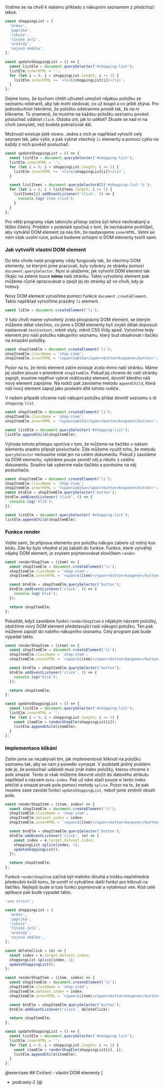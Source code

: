 Vraťme se na chvíli k našemu příkladu s nákupním seznamem z předchozí lekce.

```js
const shoppingList = [
  'mrkev',
  'paprika',
  'cibule',
  'čínské zelí',
  'arašídy',
  'sojová omáčka',
];

const updateShoppingList = () => {
  const listElm = document.querySelector('#shopping-list');
  listElm.innerHTML = '';
  for (let i = 0; i < shoppingList.length; i += 1) {
    listElm.innerHTML += `<li>${shoppingList[i]}</li>`;
  }
};
```

Dejme tomu, že bychom chtěli uživateli umožnit nějakou položku ze seznamu odstranit, aby tak mohl sledovat, co už koupil a co ještě zbývá. Pro jednoduchost řekněme, že položku odstraníme prostě tak, že na ni klikneme. To znamená, že musíme na každou položku seznamu pověsit posluchač událost `click`. Otázka zní, jak to udělat? Zkuste se nad ní na chvíli zamyslet, než budete pokračovat dál.

Možností existuje jístě vícero. Jedna z nich je například vytvořit celý seznam tak, jako výše, a pak vybrat všechny `li` elementy a pomocí cyklu na každý z nich pověsit posluchač.

```js
const updateShoppingList = () => {
  const listElm = document.querySelector('#shopping-list');
  listElm.innerHTML = '';
  for (let i = 0; i < shoppingList.length; i += 1) {
    listElm.innerHTML += `<li>${shoppingList[i]}</li>`;
  }

  const listItems = document.querySelectorAll('#shopping-list li');
  for (let i = 0; i < listItems.length; i += 1) {
    listItems[i].addEventListener('click', () => {
      console.log('item click');
    }
  }
};
```

Pro větši programy však takovýto přístup začne být lehce neohrabaný a těžko čitelný. Problém v podstatě spočívá v tom, že necháváme prohlížeč, aby vytvářel DOM element za nás tím, že nastavujeme `innerHTML`. Velmi se nám však uvolní ruce, pokud budeme schopni si DOM elementy tvořit sami.

### Jak vytvořit vlastní DOM element

Do této chvíle naše programy vždy fungovaly tak, že všechny DOM elementy, se kterými jsme pracovali, byly vybrány ze stránky pomocí `document.querySelector`. Nyní si ukážeme, jak vytvořit DOM element tak říkajíc na zelené louce **mimo** naši stránku. Takto vytvořený element pak můžeme různě opracovávat a zpojit jej do stránky až ve chvíli, kdy je hotový.

Nový DOM element vytvoříme pomocí funkce `document.createElement`. Takto například vytvoříme prázdný `li` element.

```js
const liElm = document.createElement('li');
```

V tuto chvíli máme vytvořený zcela plnoprávný DOM element, se kterým můžeme dělat všechno, co jsme s DOM elementy byli zvyklí dělali doposud: nastavovat `textContent`, měnit styly, měnit CSS třídy apod. Vytvořme tedy element pro naši položku nákupního seznamu, který bud obsahovat i tlačíko na smazání položky.

```js
const shopItemElm = document.createElement('li');
shopItemElm.className = 'shop-item';
shopItemElm.innerHTML = '<span>Jablka</span><button>koupeno</button>';
```

Pozor na to, že tento element zatím existuje zcela mimo naši stránku. Máme jej uložen pouze v proměnné `shopItemElm`. Pokud jej chcene do naší stránky zapojit, musíme nejdříve vybrat rodičovský element, dovnitř kterého náš nový element zapojíme. Na rodiči pak zavoláme metodu `appendChild`, která náš nový element zapojí jako poslední dítě tohoto rodiče.

V našem případě chceme naši nákupní položku přidat dovnitř seznamu s id `shopping-list`.

```js
const shopItemElm = document.createElement('li');
shopItemElm.className = 'shop-item';
shopItemElm.innerHTML = '<span>Jablka</span><button>koupeno</button>';

const listElm = document.querySelector('#shopping-list');
listElm.appendChild(shopItemElm);
```

Výhoda tohoto přístupu spočívá v tom, že můžeme na tlačítko v nášem elementu snadno připojit posluchače. Zde můžeme využít toho, že metodu `querySelector` nemusíme volat jen na celém dokumentu. Pokud ji zavoláme na DOM elementu, vybíráme pouze zevnitř něj a nikoliv z celého dokumentu. Snadno tak vyberme naše tlačíkto a pověsíme na něj posluchače.

```js
const shopItemElm = document.createElement('li');
shopItemElm.className = 'shop-item';
shopItemElm.innerHTML = '<span>Jablka</span><button>koupeno</button>';
const btnElm = shopItemElm.querySelector('button');
btnElm.addEventListener('click', () => {
  console.log('klik');
});

const listElm = document.querySelector('#shopping-list');
listElm.appendChild(shopItemElm);
```

### Funkce render

Vidíte sami, že příprava elementu pro položku nákupu zabere už notný kus kódu. Zde by bylo vhodné si jej zabalit do funkce. Funkce, které vytvářejí nějaký DOM element, je zvykem pojmenovávat slovíčkem `render`.

```js
const renderShopItem = (item) => {
  const shopItemElm = document.createElement('li');
  shopItemElm.className = 'shop-item';
  shopItemElm.innerHTML = `<span>${item}</span><button>koupeno</button>`;

  const btnElm = shopItemElm.querySelector('button');
  btnElm.addEventListener('click', () => {
    console.log('klik');
  });

  return shopItemElm;
};
```

Pokaždé, když zavoláme funkci `renderShopItem` s nějakým názvem položky, obdržíme nový DOM element představující naši nákupní položku. Ten pak můžeme zapojit do našeho nákupního seznamu. Celý program pak bude vypadat takto.

```js
const renderShopItem = (item) => {
  const shopItemElm = document.createElement('li');
  shopItemElm.className = 'shop-item';
  shopItemElm.innerHTML = `<span>${item}</span><button>koupeno</button>`;

  const btnElm = shopItemElm.querySelector('button');
  btnElm.addEventListener('click', () => {
    console.log('klik');
  });

  return shopItemElm;
};

const updateShoppingList = () => {
  const listElm = document.querySelector('#shopping-list');
  listElm.innerHTML = '';
  for (let i = 0; i < shoppingList.length; i += 1) {
    const itemElm = renderShopElm(shoppingList[i]);
    listElm.appendChild(itemElm);
  }
};
```

### Implementace klikání

Zatím jsme se nezabývali tím, jak implementovat kliknutí na položku seznamu tak, aby se nám ji povedlo vymazat. V podstatě jediný problém zde je, že posluchač události musí znát index položky, kterou chceme z pole smazat. Tento si však můžeme šikovně uložit do datového atributu například s názvem `data-index`. Pak už nám stačí pouze si tento index přečíst a smazat prvek pole pomocí metody `splice`. Pozor na to, že pak musíme zase zavolat funkci `updateShoppingList`, neboť jsme změnili obsah pole.

```js
const renderShopItem = (item, index) => {
  const shopItemElm = document.createElement('li');
  shopItemElm.className = 'shop-item';
  shopItemElm.dataset.index = index;
  shopItemElm.innerHTML = `<span>${item}</span><button>koupeno</button>`;

  const btnElm = shopItemElm.querySelector('button');
  btnElm.addEventListener('click', (e) => {
    const index = e.target.dataset.index;
    shoppingList.splice(index, 1);
    updateShoppingList();
  });

  return shopItemElm;
};
```

Funkce `renderShopItem` začiná být malinko dlouhá a trošku nepřehledná především kvůli tomu, že uvnitř ní vytváříme další funkci pro kliknutí na tlačítko. Nejlepší bude si tuto funkci pojmenovat a vytáhnout ven. Kód celé aplikace pak bude vypadat takto.

```js
'use strict';

const shoppingList = [
  'mrkev',
  'paprika',
  'cibule',
  'čínské zelí',
  'arašídy',
  'sojová omáčka',
];

const deleteClick = (e) => {
  const index = e.target.dataset.index;
  shoppingList.splice(index, 1);
  updateShoppingList();
};

const renderShopItem = (item, index) => {
  const shopItemElm = document.createElement('li');
  shopItemElm.className = 'shop-item';
  shopItemElm.dataset.index = index;
  shopItemElm.innerHTML = `<span>${item}</span><button>koupeno</button>`;

  const btnElm = shopItemElm.querySelector('button');
  btnElm.addEventListener('click', deleteClick);

  return shopItemElm;
};

const updateShoppingList = () => {
  const listElm = document.querySelector('#shopping-list');
  listElm.innerHTML = '';
  for (let i = 0; i < shoppingList.length; i += 1) {
    const itemElm = renderShopElm(shoppingList[i], i);
    listElm.appendChild(itemElm);
  }
};
```

@exercises ## Cvičení - vlastní DOM elementy [

- podcasty-2
  ]@
